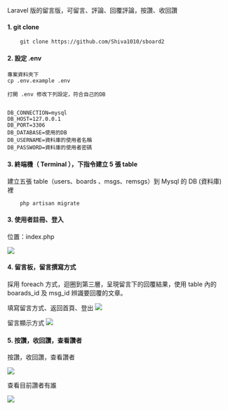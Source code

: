 Laravel 版的留言版，可留言、評論、回覆評論，按讚、收回讚

    
  
 
 ####  1. git clone
 
        git clone https://github.com/Shiva1010/sboard2
      

        
#### 2. 設定 .env

    專案資料夾下
    cp .env.example .env
    
    打開 .env 修改下列設定，符合自己的DB
    
    
    DB_CONNECTION=mysql
    DB_HOST=127.0.0.1
    DB_PORT=3306
    DB_DATABASE=使用的DB
    DB_USERNAME=資料庫的使用者名稱
    DB_PASSWORD=資料庫的使用者密碼


    
 #### 3. 終端機（ Terminal ），下指令建立 5 張 table 
 
 建立五張 table（users、boards 、msgs、remsgs）到 Mysql 的 DB (資料庫) 裡
    
        
        php artisan migrate
        
       
       
#### 3. 使用者註冊、登入

位置：index.php

![](https://i.imgur.com/vVNBsyJ.png)



#### 4. 留言板，留言撰寫方式


採用 foreach 方式，迴圈到第三層，呈現留言下的回覆結果，使用 table 內的 boarads_id 及 msg_id 辨識要回覆的文章。

填寫留言方式、返回首頁、登出
![](https://i.imgur.com/lchHd0T.png)

留言顯示方式
![](https://i.imgur.com/XmFxbJ7.png)


#### 5. 按讚，收回讚，查看讚者

按讚，收回讚，查看讚者

![](https://i.imgur.com/EEdJl6f.png)

查看目前讚者有誰

![](https://i.imgur.com/hIDJVk2.png)





